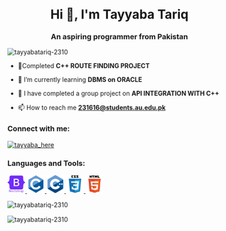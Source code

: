 <h1 align="center">Hi 👋, I'm Tayyaba Tariq</h1>
<h3 align="center">An aspiring programmer from Pakistan</h3>

<p align="left"> <img src="https://komarev.com/ghpvc/?username=tayyabatariq-2310&label=Profile%20views&color=0e75b6&style=flat" alt="tayyabatariq-2310" /> </p>

- 🔭Completed **C++ ROUTE FINDING PROJECT**
- 🌱 I’m currently learning **DBMS on ORACLE**
- 🌱 I have completed a group project on **API INTEGRATION WITH C++**

- 📫 How to reach me **231616@students.au.edu.pk**

<h3 align="left">Connect with me:</h3>
<p align="left">
<a href="https://instagram.com/tayyaba_here" target="blank"><img align="center" src="https://raw.githubusercontent.com/rahuldkjain/github-profile-readme-generator/master/src/images/icons/Social/instagram.svg" alt="tayyaba_here" height="30" width="40" /></a>
</p>

<h3 align="left">Languages and Tools:</h3>
<p align="left"> <a href="https://getbootstrap.com" target="_blank" rel="noreferrer"> <img src="https://raw.githubusercontent.com/devicons/devicon/master/icons/bootstrap/bootstrap-plain-wordmark.svg" alt="bootstrap" width="40" height="40"/> </a> <a href="https://www.cprogramming.com/" target="_blank" rel="noreferrer"> <img src="https://raw.githubusercontent.com/devicons/devicon/master/icons/c/c-original.svg" alt="c" width="40" height="40"/> </a> <a href="https://www.w3schools.com/cpp/" target="_blank" rel="noreferrer"> <img src="https://raw.githubusercontent.com/devicons/devicon/master/icons/cplusplus/cplusplus-original.svg" alt="cplusplus" width="40" height="40"/> </a> <a href="https://www.w3schools.com/css/" target="_blank" rel="noreferrer"> <img src="https://raw.githubusercontent.com/devicons/devicon/master/icons/css3/css3-original-wordmark.svg" alt="css3" width="40" height="40"/> </a> <a href="https://www.w3.org/html/" target="_blank" rel="noreferrer"> <img src="https://raw.githubusercontent.com/devicons/devicon/master/icons/html5/html5-original-wordmark.svg" alt="html5" width="40" height="40"/> </a> </p>

<p><img align="center" src="https://github-readme-stats.vercel.app/api/top-langs?username=tayyabatariq-2310&show_icons=true&locale=en&layout=compact" alt="tayyabatariq-2310" /></p>

<p><img align="center" src="https://github-readme-streak-stats.herokuapp.com/?user=tayyabatariq-2310&" alt="tayyabatariq-2310" /></p>
